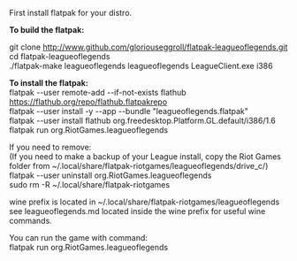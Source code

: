 First install flatpak for your distro. 


**To build the flatpak:**  

git clone http://www.github.com/gloriouseggroll/flatpak-leagueoflegends.git  
cd flatpak-leagueoflegends  
 ./flatpak-make leagueoflegends leagueoflegends LeagueClient.exe i386

**To install the flatpak:**  
flatpak --user remote-add --if-not-exists flathub https://flathub.org/repo/flathub.flatpakrepo  
flatpak --user install -y --app --bundle "leagueoflegends.flatpak"  
flatpak --user install flathub org.freedesktop.Platform.GL.default/i386/1.6  
flatpak run org.RiotGames.leagueoflegends  

If you need to remove:  
(If you need to make a backup of your League install, copy the Riot Games folder from ~/.local/share/flatpak-riotgames/leagueoflegends/drive_c/)  
flatpak --user uninstall org.RiotGames.leagueoflegends  
sudo rm -R ~/.local/share/flatpak-riotgames  

wine prefix is located in ~/.local/share/flatpak-riotgames/leagueoflegends  
see leagueoflegends.md located inside the wine prefix for useful wine commands.  

You can run the game with command:  
flatpak run org.RiotGames.leagueoflegends  
